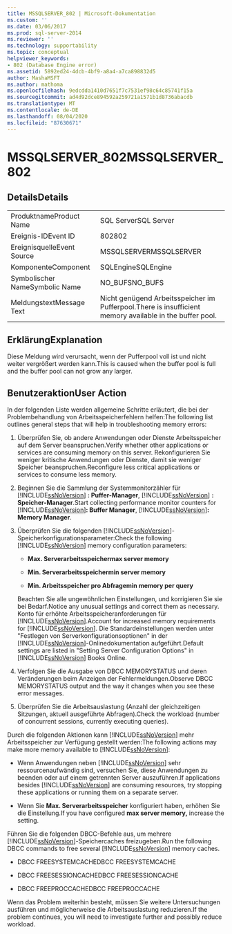 ```yaml
---
title: MSSQLSERVER_802 | Microsoft-Dokumentation
ms.custom: ''
ms.date: 03/06/2017
ms.prod: sql-server-2014
ms.reviewer: ''
ms.technology: supportability
ms.topic: conceptual
helpviewer_keywords:
- 802 (Database Engine error)
ms.assetid: 5892ed24-4dcb-4bf9-a8a4-a7ca898832d5
author: MashaMSFT
ms.author: mathoma
ms.openlocfilehash: 9edcdda1410d7651f7c7531ef98c64c85741f15a
ms.sourcegitcommit: ad4d92dce894592a259721a1571b1d8736abacdb
ms.translationtype: MT
ms.contentlocale: de-DE
ms.lasthandoff: 08/04/2020
ms.locfileid: "87630671"
---
```

# <a name="mssqlserver_802"></a><span data-ttu-id="5fa2f-102">MSSQLSERVER_802</span><span class="sxs-lookup"><span data-stu-id="5fa2f-102">MSSQLSERVER_802</span></span>
    
## <a name="details"></a><span data-ttu-id="5fa2f-103">Details</span><span class="sxs-lookup"><span data-stu-id="5fa2f-103">Details</span></span>  
  
|||  
|-|-|  
|<span data-ttu-id="5fa2f-104">Produktname</span><span class="sxs-lookup"><span data-stu-id="5fa2f-104">Product Name</span></span>|<span data-ttu-id="5fa2f-105">SQL Server</span><span class="sxs-lookup"><span data-stu-id="5fa2f-105">SQL Server</span></span>|  
|<span data-ttu-id="5fa2f-106">Ereignis-ID</span><span class="sxs-lookup"><span data-stu-id="5fa2f-106">Event ID</span></span>|<span data-ttu-id="5fa2f-107">802</span><span class="sxs-lookup"><span data-stu-id="5fa2f-107">802</span></span>|  
|<span data-ttu-id="5fa2f-108">Ereignisquelle</span><span class="sxs-lookup"><span data-stu-id="5fa2f-108">Event Source</span></span>|<span data-ttu-id="5fa2f-109">MSSQLSERVER</span><span class="sxs-lookup"><span data-stu-id="5fa2f-109">MSSQLSERVER</span></span>|  
|<span data-ttu-id="5fa2f-110">Komponente</span><span class="sxs-lookup"><span data-stu-id="5fa2f-110">Component</span></span>|<span data-ttu-id="5fa2f-111">SQLEngine</span><span class="sxs-lookup"><span data-stu-id="5fa2f-111">SQLEngine</span></span>|  
|<span data-ttu-id="5fa2f-112">Symbolischer Name</span><span class="sxs-lookup"><span data-stu-id="5fa2f-112">Symbolic Name</span></span>|<span data-ttu-id="5fa2f-113">NO_BUFS</span><span class="sxs-lookup"><span data-stu-id="5fa2f-113">NO_BUFS</span></span>|  
|<span data-ttu-id="5fa2f-114">Meldungstext</span><span class="sxs-lookup"><span data-stu-id="5fa2f-114">Message Text</span></span>|<span data-ttu-id="5fa2f-115">Nicht genügend Arbeitsspeicher im Pufferpool.</span><span class="sxs-lookup"><span data-stu-id="5fa2f-115">There is insufficient memory available in the buffer pool.</span></span>|  
  
## <a name="explanation"></a><span data-ttu-id="5fa2f-116">Erklärung</span><span class="sxs-lookup"><span data-stu-id="5fa2f-116">Explanation</span></span>  
 <span data-ttu-id="5fa2f-117">Diese Meldung wird verursacht, wenn der Pufferpool voll ist und nicht weiter vergrößert werden kann.</span><span class="sxs-lookup"><span data-stu-id="5fa2f-117">This is caused when the buffer pool is full and the buffer pool can not grow any larger.</span></span>  
  
## <a name="user-action"></a><span data-ttu-id="5fa2f-118">Benutzeraktion</span><span class="sxs-lookup"><span data-stu-id="5fa2f-118">User Action</span></span>  
 <span data-ttu-id="5fa2f-119">In der folgenden Liste werden allgemeine Schritte erläutert, die bei der Problembehandlung von Arbeitsspeicherfehlern helfen:</span><span class="sxs-lookup"><span data-stu-id="5fa2f-119">The following list outlines general steps that will help in troubleshooting memory errors:</span></span>  
  
1.  <span data-ttu-id="5fa2f-120">Überprüfen Sie, ob andere Anwendungen oder Dienste Arbeitsspeicher auf dem Server beanspruchen.</span><span class="sxs-lookup"><span data-stu-id="5fa2f-120">Verify whether other applications or services are consuming memory on this server.</span></span> <span data-ttu-id="5fa2f-121">Rekonfigurieren Sie weniger kritische Anwendungen oder Dienste, damit sie weniger Speicher beanspruchen.</span><span class="sxs-lookup"><span data-stu-id="5fa2f-121">Reconfigure less critical applications or services to consume less memory.</span></span>  
  
2.  <span data-ttu-id="5fa2f-122">Beginnen Sie die Sammlung der Systemmonitorzähler für [!INCLUDE[ssNoVersion](../../includes/ssnoversion-md.md)] **: Puffer-Manager**, [!INCLUDE[ssNoVersion](../../includes/ssnoversion-md.md)] **: Speicher-Manager**.</span><span class="sxs-lookup"><span data-stu-id="5fa2f-122">Start collecting performance monitor counters for [!INCLUDE[ssNoVersion](../../includes/ssnoversion-md.md)]**: Buffer Manager**, [!INCLUDE[ssNoVersion](../../includes/ssnoversion-md.md)]**: Memory Manager**.</span></span>  
  
3.  <span data-ttu-id="5fa2f-123">Überprüfen Sie die folgenden [!INCLUDE[ssNoVersion](../../includes/ssnoversion-md.md)]-Speicherkonfigurationsparameter:</span><span class="sxs-lookup"><span data-stu-id="5fa2f-123">Check the following [!INCLUDE[ssNoVersion](../../includes/ssnoversion-md.md)] memory configuration parameters:</span></span>  
  
    -   <span data-ttu-id="5fa2f-124">**Max. Serverarbeitsspeicher**</span><span class="sxs-lookup"><span data-stu-id="5fa2f-124">**max server memory**</span></span>  
  
    -   <span data-ttu-id="5fa2f-125">**Min. Serverarbeitsspeicher**</span><span class="sxs-lookup"><span data-stu-id="5fa2f-125">**min server memory**</span></span>  
  
    -   <span data-ttu-id="5fa2f-126">**Min. Arbeitsspeicher pro Abfrage**</span><span class="sxs-lookup"><span data-stu-id="5fa2f-126">**min memory per query**</span></span>  
  
     <span data-ttu-id="5fa2f-127">Beachten Sie alle ungewöhnlichen Einstellungen, und korrigieren Sie sie bei Bedarf.</span><span class="sxs-lookup"><span data-stu-id="5fa2f-127">Notice any unusual settings and correct them as necessary.</span></span> <span data-ttu-id="5fa2f-128">Konto für erhöhte Arbeitsspeicheranforderungen für [!INCLUDE[ssNoVersion](../../includes/ssnoversion-md.md)].</span><span class="sxs-lookup"><span data-stu-id="5fa2f-128">Account for increased memory requirements for [!INCLUDE[ssNoVersion](../../includes/ssnoversion-md.md)].</span></span> <span data-ttu-id="5fa2f-129">Die Standardeinstellungen werden unter "Festlegen von Serverkonfigurationsoptionen" in der [!INCLUDE[ssNoVersion](../../includes/ssnoversion-md.md)]-Onlinedokumentation aufgeführt.</span><span class="sxs-lookup"><span data-stu-id="5fa2f-129">Default settings are listed in "Setting Server Configuration Options" in [!INCLUDE[ssNoVersion](../../includes/ssnoversion-md.md)] Books Online.</span></span>  
  
4.  <span data-ttu-id="5fa2f-130">Verfolgen Sie die Ausgabe von DBCC MEMORYSTATUS und deren Veränderungen beim Anzeigen der Fehlermeldungen.</span><span class="sxs-lookup"><span data-stu-id="5fa2f-130">Observe DBCC MEMORYSTATUS output and the way it changes when you see these error messages.</span></span>  
  
5.  <span data-ttu-id="5fa2f-131">Überprüfen Sie die Arbeitsauslastung (Anzahl der gleichzeitigen Sitzungen, aktuell ausgeführte Abfragen).</span><span class="sxs-lookup"><span data-stu-id="5fa2f-131">Check the workload (number of concurrent sessions, currently executing queries).</span></span>  
  
 <span data-ttu-id="5fa2f-132">Durch die folgenden Aktionen kann [!INCLUDE[ssNoVersion](../../includes/ssnoversion-md.md)] mehr Arbeitsspeicher zur Verfügung gestellt werden:</span><span class="sxs-lookup"><span data-stu-id="5fa2f-132">The following actions may make more memory available to [!INCLUDE[ssNoVersion](../../includes/ssnoversion-md.md)]:</span></span>  
  
-   <span data-ttu-id="5fa2f-133">Wenn Anwendungen neben [!INCLUDE[ssNoVersion](../../includes/ssnoversion-md.md)] sehr ressourcenaufwändig sind, versuchen Sie, diese Anwendungen zu beenden oder auf einem getrennten Server auszuführen.</span><span class="sxs-lookup"><span data-stu-id="5fa2f-133">If applications besides [!INCLUDE[ssNoVersion](../../includes/ssnoversion-md.md)] are consuming resources, try stopping these applications or running them on a separate server.</span></span>  
  
-   <span data-ttu-id="5fa2f-134">Wenn Sie **Max. Serverarbeitsspeicher** konfiguriert haben, erhöhen Sie die Einstellung.</span><span class="sxs-lookup"><span data-stu-id="5fa2f-134">If you have configured **max server memory,** increase the setting.</span></span>  
  
 <span data-ttu-id="5fa2f-135">Führen Sie die folgenden DBCC-Befehle aus, um mehrere [!INCLUDE[ssNoVersion](../../includes/ssnoversion-md.md)]-Speichercaches freizugeben.</span><span class="sxs-lookup"><span data-stu-id="5fa2f-135">Run the following DBCC commands to free several [!INCLUDE[ssNoVersion](../../includes/ssnoversion-md.md)] memory caches.</span></span>  
  
-   <span data-ttu-id="5fa2f-136">DBCC FREESYSTEMCACHE</span><span class="sxs-lookup"><span data-stu-id="5fa2f-136">DBCC FREESYSTEMCACHE</span></span>  
  
-   <span data-ttu-id="5fa2f-137">DBCC FREESESSIONCACHE</span><span class="sxs-lookup"><span data-stu-id="5fa2f-137">DBCC FREESESSIONCACHE</span></span>  
  
-   <span data-ttu-id="5fa2f-138">DBCC FREEPROCCACHE</span><span class="sxs-lookup"><span data-stu-id="5fa2f-138">DBCC FREEPROCCACHE</span></span>  
  
 <span data-ttu-id="5fa2f-139">Wenn das Problem weiterhin besteht, müssen Sie weitere Untersuchungen ausführen und möglicherweise die Arbeitsauslastung reduzieren.</span><span class="sxs-lookup"><span data-stu-id="5fa2f-139">If the problem continues, you will need to investigate further and possibly reduce workload.</span></span>  
  
  
